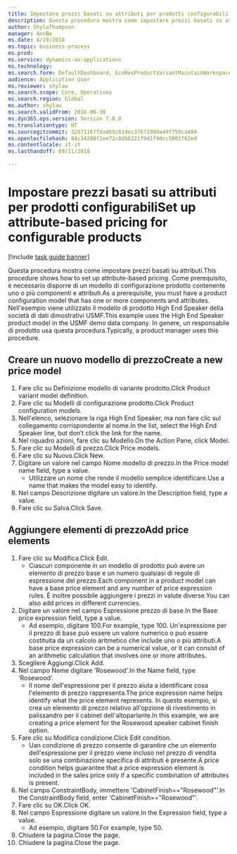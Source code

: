```yaml
--- 
title: Impostare prezzi basati su attributi per prodotti configurabili
description: Questa procedura mostra come impostare prezzi basati su attributi.
author: ShylaThompson
manager: AnnBe
ms.date: 8/29/2018
ms.topic: business-process
ms.prod: 
ms.service: dynamics-ax-applications
ms.technology: 
ms.search.form: DefaultDashboard, EcoResProductVariantMaintainWorkspace, PCProductConfigurationModelListPage, PCPriceModelList, PCPriceModel, PCConstraintEditor
audience: Application User
ms.reviewer: shylaw
ms.search.scope: Core, Operations
ms.search.region: Global
ms.author: shylaw
ms.search.validFrom: 2016-06-30
ms.dyn365.ops.version: Version 7.0.0
ms.translationtype: HT
ms.sourcegitcommit: 32d71167fdad65cb1dec37671999a497759ca484
ms.openlocfilehash: 84c14288f1ee72c8db6221f9d1f90cc5001f62ed
ms.contentlocale: it-it
ms.lasthandoff: 09/11/2018

---
```

# <a name="set-up-attribute-based-pricing-for-configurable-products"></a><span data-ttu-id="cfa00-103">Impostare prezzi basati su attributi per prodotti configurabili</span><span class="sxs-lookup"><span data-stu-id="cfa00-103">Set up attribute-based pricing for configurable products</span></span>

[!include [task guide banner](../../includes/task-guide-banner.md)]

<span data-ttu-id="cfa00-104">Questa procedura mostra come impostare prezzi basati su attributi.</span><span class="sxs-lookup"><span data-stu-id="cfa00-104">This procedure shows how to set up attribute-based pricing.</span></span> <span data-ttu-id="cfa00-105">Come prerequisito, è necessario disporre di un modello di configurazione prodotto contenente uno o più componenti e attributi.</span><span class="sxs-lookup"><span data-stu-id="cfa00-105">As a prerequisite, you must have a product configuration model that has one or more components and attributes.</span></span> <span data-ttu-id="cfa00-106">Nell'esempio viene utilizzato il modello di prodotto High End Speaker della società di dati dimostrativi USMF.</span><span class="sxs-lookup"><span data-stu-id="cfa00-106">This example uses the High End Speaker product model in the USMF demo data company.</span></span> <span data-ttu-id="cfa00-107">In genere, un responsabile di prodotto usa questa procedura.</span><span class="sxs-lookup"><span data-stu-id="cfa00-107">Typically, a product manager uses this procedure.</span></span>


## <a name="create-a-new-price-model"></a><span data-ttu-id="cfa00-108">Creare un nuovo modello di prezzo</span><span class="sxs-lookup"><span data-stu-id="cfa00-108">Create a new price model</span></span>
1. <span data-ttu-id="cfa00-109">Fare clic su Definizione modello di variante prodotto.</span><span class="sxs-lookup"><span data-stu-id="cfa00-109">Click Product variant model definition.</span></span>
2. <span data-ttu-id="cfa00-110">Fare clic su Modelli di configurazione prodotto.</span><span class="sxs-lookup"><span data-stu-id="cfa00-110">Click Product configuration models.</span></span>
3. <span data-ttu-id="cfa00-111">Nell'elenco, selezionare la riga High End Speaker, ma non fare clic sul collegamento corrispondente al nome.</span><span class="sxs-lookup"><span data-stu-id="cfa00-111">In the list, select the High End Speaker line, but don’t click the link for the name.</span></span>
4. <span data-ttu-id="cfa00-112">Nel riquadro azioni, fare clic su Modello.</span><span class="sxs-lookup"><span data-stu-id="cfa00-112">On the Action Pane, click Model.</span></span>
5. <span data-ttu-id="cfa00-113">Fare clic su Modelli di prezzo.</span><span class="sxs-lookup"><span data-stu-id="cfa00-113">Click Price models.</span></span>
6. <span data-ttu-id="cfa00-114">Fare clic su Nuovo.</span><span class="sxs-lookup"><span data-stu-id="cfa00-114">Click New.</span></span>
7. <span data-ttu-id="cfa00-115">Digitare un valore nel campo Nome modello di prezzo.</span><span class="sxs-lookup"><span data-stu-id="cfa00-115">In the Price model name field, type a value.</span></span>
    * <span data-ttu-id="cfa00-116">Utilizzare un nome che rende il modello semplice identificare.</span><span class="sxs-lookup"><span data-stu-id="cfa00-116">Use a name that makes the model easy to identify.</span></span>  
8. <span data-ttu-id="cfa00-117">Nel campo Descrizione digitare un valore.</span><span class="sxs-lookup"><span data-stu-id="cfa00-117">In the Description field, type a value.</span></span>
9. <span data-ttu-id="cfa00-118">Fare clic su Salva.</span><span class="sxs-lookup"><span data-stu-id="cfa00-118">Click Save.</span></span>

## <a name="add-price-elements"></a><span data-ttu-id="cfa00-119">Aggiungere elementi di prezzo</span><span class="sxs-lookup"><span data-stu-id="cfa00-119">Add price elements</span></span>
1. <span data-ttu-id="cfa00-120">Fare clic su Modifica.</span><span class="sxs-lookup"><span data-stu-id="cfa00-120">Click Edit.</span></span>
    * <span data-ttu-id="cfa00-121">Ciascun componente in un modello di prodotto può avere un elemento di prezzo base e un numero qualsiasi di regole di espressione del prezzo.</span><span class="sxs-lookup"><span data-stu-id="cfa00-121">Each component in a product model can have a base price element and any number of price expression rules.</span></span> <span data-ttu-id="cfa00-122">È inoltre possibile aggiungere i prezzi in valute diverse.</span><span class="sxs-lookup"><span data-stu-id="cfa00-122">You can also add prices in different currencies.</span></span>  
2. <span data-ttu-id="cfa00-123">Digitare un valore nel campo Espressione prezzo di base.</span><span class="sxs-lookup"><span data-stu-id="cfa00-123">In the Base price expression field, type a value.</span></span>
    * <span data-ttu-id="cfa00-124">Ad esempio, digitare 100.</span><span class="sxs-lookup"><span data-stu-id="cfa00-124">For example, type 100.</span></span>   <span data-ttu-id="cfa00-125">Un'espressione per il prezzo di base può essere un valore numerico o può essere costituita da un calcolo aritmetico che include uno o più attributi.</span><span class="sxs-lookup"><span data-stu-id="cfa00-125">A base price expression can be a numerical value, or it can consist of an arithmetic calculation that involves one or more attributes.</span></span>  
3. <span data-ttu-id="cfa00-126">Scegliere Aggiungi.</span><span class="sxs-lookup"><span data-stu-id="cfa00-126">Click Add.</span></span>
4. <span data-ttu-id="cfa00-127">Nel campo Nome digitare 'Rosewood'.</span><span class="sxs-lookup"><span data-stu-id="cfa00-127">In the Name field, type ‘Rosewood’.</span></span>
    * <span data-ttu-id="cfa00-128">Il nome dell'espressione per il prezzo aiuta a identificare cosa l'elemento di prezzo rappresenta.</span><span class="sxs-lookup"><span data-stu-id="cfa00-128">The price expression name helps identify what the price element represents.</span></span> <span data-ttu-id="cfa00-129">In questo esempio, si crea un elemento di prezzo relativo all'opzione di rivestimento in palissandro per il cabinet dell'altoparlante.</span><span class="sxs-lookup"><span data-stu-id="cfa00-129">In this example, we are creating a price element for the Rosewood speaker cabinet finish option.</span></span>  
5. <span data-ttu-id="cfa00-130">Fare clic su Modifica condizione.</span><span class="sxs-lookup"><span data-stu-id="cfa00-130">Click Edit condition.</span></span>
    * <span data-ttu-id="cfa00-131">Uan condizione di prezzo consente di garantire che un elemento dell'espressione per il prezzo viene incluso nel prezzo di vendita solo se una combinazione specifica di attributi è presente.</span><span class="sxs-lookup"><span data-stu-id="cfa00-131">A price condition helps guarantee that a price expression element is included in the sales price only if a specific combination of attributes is present.</span></span>  
6. <span data-ttu-id="cfa00-132">Nel campo ConstraintBody, immettere 'CabinetFinish=="Rosewood"'.</span><span class="sxs-lookup"><span data-stu-id="cfa00-132">In the ConstraintBody field, enter 'CabinetFinish=="Rosewood"'.</span></span>
7. <span data-ttu-id="cfa00-133">Fare clic su OK.</span><span class="sxs-lookup"><span data-stu-id="cfa00-133">Click OK.</span></span>
8. <span data-ttu-id="cfa00-134">Nel campo Espressione digitare un valore.</span><span class="sxs-lookup"><span data-stu-id="cfa00-134">In the Expression field, type a value.</span></span>
    * <span data-ttu-id="cfa00-135">Ad esempio, digitare 50.</span><span class="sxs-lookup"><span data-stu-id="cfa00-135">For example, type 50.</span></span>  
9. <span data-ttu-id="cfa00-136">Chiudere la pagina.</span><span class="sxs-lookup"><span data-stu-id="cfa00-136">Close the page.</span></span>
10. <span data-ttu-id="cfa00-137">Chiudere la pagina.</span><span class="sxs-lookup"><span data-stu-id="cfa00-137">Close the page.</span></span>


